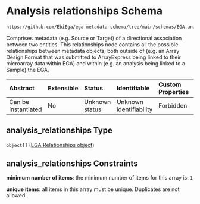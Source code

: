 # Analysis relationships Schema

```txt
https://github.com/EbiEga/ega-metadata-schema/tree/main/schemas/EGA.analysis.json#/properties/analysis_relationships
```

Comprises metadata (e.g. Source or Target) of a directional association between two entities. This relationships node contains all the possible relationships between metadata objects, both outside of (e.g. an Array Design Format that was submitted to ArrayExpress being linked to their microarray data within EGA) and within (e.g. an analysis being linked to a Sample) the EGA.

| Abstract            | Extensible | Status         | Identifiable            | Custom Properties | Additional Properties | Access Restrictions | Defined In                                                                       |
| :------------------ | :--------- | :------------- | :---------------------- | :---------------- | :-------------------- | :------------------ | :------------------------------------------------------------------------------- |
| Can be instantiated | No         | Unknown status | Unknown identifiability | Forbidden         | Forbidden             | none                | [EGA.analysis.json\*](../../../schemas/EGA.analysis.json "open original schema") |

## analysis\_relationships Type

`object[]` ([EGA Relationships object](ega-12-definitions-ega-relationships-object.md))

## analysis\_relationships Constraints

**minimum number of items**: the minimum number of items for this array is: `1`

**unique items**: all items in this array must be unique. Duplicates are not allowed.

